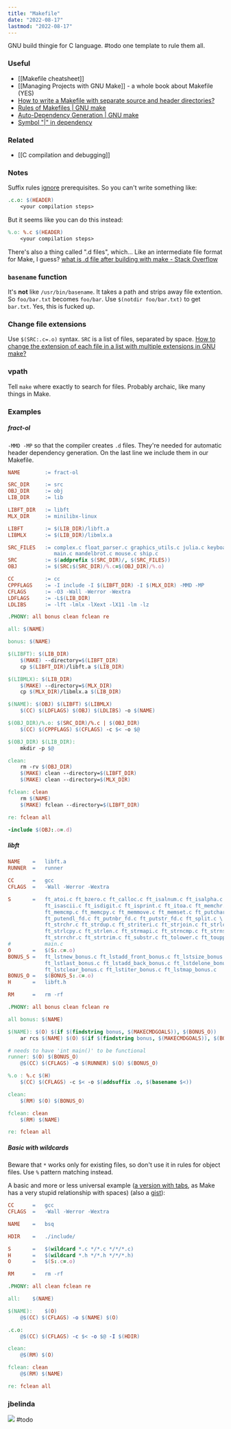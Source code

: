 ```yaml
---
title: "Makefile"
date: "2022-08-17"
lastmod: "2022-08-17"
---
```


 
 GNU build thingie for C language. #todo one template to rule them all.
 
 ### Useful
 - [[Makefile cheatsheet]]
 - [[Managing Projects with GNU Make]] - a whole book about Makefile (YES)
 - [How to write a Makefile with separate source and header directories?](https://stackoverflow.com/questions/30573481/)
 - [Rules of Makefiles | GNU make](https://make.mad-scientist.net/papers/rules-of-makefiles)
 - [Auto-Dependency Generation | GNU make](https://make.mad-scientist.net/papers/advanced-auto-dependency-generation/)
 - [Symbol "|" in dependency](https://stackoverflow.com/questions/52821513/)

### Related
- [[C compilation and debugging]]
 
### Notes
Suffix rules [ignore](https://www.gnu.org/software/make/manual/html_node/Error-Messages.html) prerequisites. So you can't write something like:
```Makefile
.c.o: $(HEADER)
	<your compilation steps>
```
But it seems like you can do this instead:
```Makefile
%.o: %.c $(HEADER)
	<your compilation steps>
```
 
There's also a thing called ".d files", which... Like an intermediate file format for Make, I guess? [what is .d file after building with make - Stack Overflow](https://stackoverflow.com/questions/19114410/what-is-d-file-after-building-with-make)

### `basename` function
It's **not** like `/usr/bin/basename`. It takes a path and strips away file extention. So `foo/bar.txt` becomes `foo/bar`. Use `$(notdir foo/bar.txt)` to get `bar.txt`. Yes, this is fucked up.

### Change file extensions
Use `$(SRC:.c=.o)` syntax. `SRC` is a list of files, separated by space.
[How to change the extension of each file in a list with multiple extensions in GNU make?](https://stackoverflow.com/questions/12069457/)

### vpath
Tell `make` where exactly to search for files. Probably archaic, like many things in Make.
 
### Examples
##### fract-ol
`-MMD -MP` so that the compiler creates `.d` files. They're needed for automatic header dependency generation. On the last line we include them in our Makefile.
```Makefile
NAME		:= fract-ol

SRC_DIR		:= src
OBJ_DIR		:= obj
LIB_DIR		:= lib

LIBFT_DIR	:= libft
MLX_DIR		:= minilibx-linux

LIBFT		:= $(LIB_DIR)/libft.a
LIBMLX		:= $(LIB_DIR)/libmlx.a

SRC_FILES	:= complex.c float_parser.c graphics_utils.c julia.c keyboard.c \
               main.c mandelbrot.c mouse.c ship.c
SRC			:= $(addprefix $(SRC_DIR)/, $(SRC_FILES))
OBJ			:= $(SRC:$(SRC_DIR)/%.c=$(OBJ_DIR)/%.o)

CC			:= cc
CPPFLAGS	:= -I include -I $(LIBFT_DIR) -I $(MLX_DIR) -MMD -MP
CFLAGS		:= -O3 -Wall -Werror -Wextra
LDFLAGS		:= -L$(LIB_DIR)
LDLIBS		:= -lft -lmlx -lXext -lX11 -lm -lz

.PHONY:	all bonus clean fclean re

all: $(NAME)

bonus: $(NAME)

$(LIBFT): $(LIB_DIR)
	$(MAKE) --directory=$(LIBFT_DIR)
	cp $(LIBFT_DIR)/libft.a $(LIB_DIR)

$(LIBMLX): $(LIB_DIR)
	$(MAKE) --directory=$(MLX_DIR)
	cp $(MLX_DIR)/libmlx.a $(LIB_DIR)

$(NAME): $(OBJ) $(LIBFT) $(LIBMLX)
	$(CC) $(LDFLAGS) $(OBJ) $(LDLIBS) -o $(NAME)

$(OBJ_DIR)/%.o: $(SRC_DIR)/%.c | $(OBJ_DIR)
	$(CC) $(CPPFLAGS) $(CFLAGS) -c $< -o $@

$(OBJ_DIR) $(LIB_DIR):
	mkdir -p $@

clean:
	rm -rv $(OBJ_DIR)
	$(MAKE) clean --directory=$(LIBFT_DIR)
	$(MAKE) clean --directory=$(MLX_DIR)

fclean: clean
	rm $(NAME)
	$(MAKE) fclean --directory=$(LIBFT_DIR)

re: fclean all

-include $(OBJ:.o=.d)
```
##### libft
```Makefile
NAME	=	libft.a
RUNNER	=	runner

CC		=	gcc
CFLAGS	=	-Wall -Werror -Wextra

S		=	ft_atoi.c ft_bzero.c ft_calloc.c ft_isalnum.c ft_isalpha.c \
			ft_isascii.c ft_isdigit.c ft_isprint.c ft_itoa.c ft_memchr.c \
			ft_memcmp.c ft_memcpy.c ft_memmove.c ft_memset.c ft_putchar_fd.c \
			ft_putendl_fd.c ft_putnbr_fd.c ft_putstr_fd.c ft_split.c \
			ft_strchr.c ft_strdup.c ft_striteri.c ft_strjoin.c ft_strlcat.c \
			ft_strlcpy.c ft_strlen.c ft_strmapi.c ft_strncmp.c ft_strnstr.c \
			ft_strrchr.c ft_strtrim.c ft_substr.c ft_tolower.c ft_toupper.c \
# 			main.c
O		=	$(S:.c=.o)
BONUS_S	=	ft_lstnew_bonus.c ft_lstadd_front_bonus.c ft_lstsize_bonus.c \
			ft_lstlast_bonus.c ft_lstadd_back_bonus.c ft_lstdelone_bonus.c \
			ft_lstclear_bonus.c ft_lstiter_bonus.c ft_lstmap_bonus.c
BONUS_O	=	$(BONUS_S:.c=.o)
H		=	libft.h

RM		=	rm -rf

.PHONY:	all bonus clean fclean re

all bonus: $(NAME)

$(NAME): $(O) $(if $(findstring bonus, $(MAKECMDGOALS)), $(BONUS_O))
	ar rcs $(NAME) $(O) $(if $(findstring bonus, $(MAKECMDGOALS)), $(BONUS_O))

# needs to have 'int main()' to be functional
runner: $(O) $(BONUS_O)
	@$(CC) $(CFLAGS) -o $(RUNNER) $(O) $(BONUS_O)

%.o : %.c $(H)
	$(CC) $(CFLAGS) -c $< -o $(addsuffix .o, $(basename $<))

clean:
	$(RM) $(O) $(BONUS_O)

fclean: clean
	$(RM) $(NAME)

re: fclean all
```

##### Basic with wildcards
Beware that `*` works only for existing files, so don't use it in rules for object files. Use `%` pattern matching instead.

A basic and more or less universal example ([a version with tabs](https://pastebin.com/mXipJB9n), as Make has a very stupid relationship with spaces) (also a [gist](https://gist.github.com/demicuz/14f6a4e78776e12b82da4faccfd1473f)):
```Makefile
CC		=	gcc
CFLAGS	=	-Wall -Werror -Wextra

NAME	=	bsq

HDIR	=	./include/

S		=	$(wildcard *.c */*.c */*/*.c)
H		=	$(wildcard *.h */*.h */*/*.h)
O		=	$(S:.c=.o)

RM		=	rm -rf

.PHONY:	all clean fclean re

all:	$(NAME)

$(NAME):	$(O)
	@$(CC) $(CFLAGS) -o $(NAME) $(O)

.c.o:
	@$(CC) $(CFLAGS) -c $< -o $@ -I $(HDIR)

clean:
	@$(RM) $(O)

fclean:	clean
	@$(RM) $(NAME)

re:	fclean all
 ```

### jbelinda
![](https://i.imgur.com/xHqlmVK.png)
#todo
